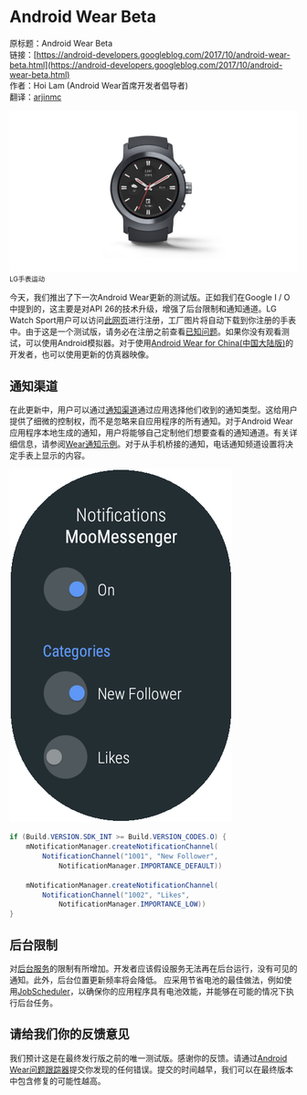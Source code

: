 # Android Wear Beta

原标题：Android Wear Beta  
链接：[https://android-developers.googleblog.com/2017/10/android-wear-beta.html](https://android-developers.googleblog.com/2017/10/android-wear-beta.html)  
作者：Hoi Lam (Android Wear首席开发者倡导者)  
翻译：[arjinmc](https://github.com/arjinmc)  

![img](../images/2017.10.2.1.png)   
<small>LG手表运动</small>

今天，我们推出了下一次Android Wear更新的测试版。正如我们在Google I / O中提到的，这主要是对API 26的技术升级，增强了后台限制和通知通道。LG Watch Sport用户可以访问[此网页](https://www.google.com/android/beta)进行注册，工厂图片将自动下载到你注册的手表中。由于这是一个测试版，请务必在注册之前查看[已知问题](https://developer.android.com/wear/releases/index.html)。如果你没有观看测试，可以使用Android模拟器。对于使用[Android Wear for China(中国大陆版)](https://developer.android.com/training/wearables/apps/creating-app-china.html)的开发者，也可以使用更新的仿真器映像。

## 通知渠道

在此更新中，用户可以通过[通知渠道](https://developer.android.com/guide/topics/ui/notifiers/notifications.html#ManageChannels)通过应用选择他们收到的通知类型。这给用户提供了细微的控制权，而不是忽略来自应用程序的所有通知。对于Android Wear应用程序本地生成的通知，用户将能够自己定制他们想要查看的通知通道。有关详细信息，请参阅[Wear通知示例](https://github.com/googlesamples/android-WearNotifications)。对于从手机桥接的通知，电话通知频道设置将决定手表上显示的内容。

![img](../images/2017.10.2.2.png)   

```java
if (Build.VERSION.SDK_INT >= Build.VERSION_CODES.O) {
    mNotificationManager.createNotificationChannel(
        NotificationChannel("1001", "New Follower",
            NotificationManager.IMPORTANCE_DEFAULT))

    mNotificationManager.createNotificationChannel(
        NotificationChannel("1002", "Likes",
            NotificationManager.IMPORTANCE_LOW))
}
```
            
## 后台限制

对[后台服务](https://developer.android.com/about/versions/oreo/background.html)的限制有所增加。开发者应该假设服务无法再在后台运行，没有可见的通知。此外，后台位置更新频率将会降低。 应采用节省电池的最佳做法，例如使用[JobScheduler](https://developer.android.com/reference/android/app/job/JobScheduler.html)，以确保你的应用程序具有电池效能，并能够在可能的情况下执行后台任务。

## 请给我们你的反馈意见

我们预计这是在最终发行版之前的唯一测试版。感谢你的反馈。请通过[Android Wear问题跟踪器](https://issuetracker.google.com/issues/new?component=192711&template=840908)提交你发现的任何错误。提交的时间越早，我们可以在最终版本中包含修复的可能性越高。